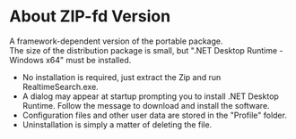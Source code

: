 # About ZIP-fd Version

A framework-dependent version of the portable package.  
The size of the distribution package is small, but ".NET Desktop Runtime - Windows x64" must be installed. 

* No installation is required, just extract the Zip and run RealtimeSearch.exe.    
* A dialog may appear at startup prompting you to install .NET Desktop Runtime. Follow the message to download and install the software.
* Configuration files and other user data are stored in the "Profile" folder.  
* Uninstallation is simply a matter of deleting the file.
